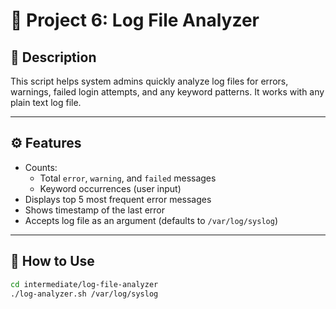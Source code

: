 # 🧩 Project 6: Log File Analyzer

## 📌 Description

This script helps system admins quickly analyze log files for errors, warnings, failed login attempts, and any keyword patterns. It works with any plain text log file.

---

## ⚙️ Features

- Counts:
  - Total `error`, `warning`, and `failed` messages
  - Keyword occurrences (user input)
- Displays top 5 most frequent error messages
- Shows timestamp of the last error
- Accepts log file as an argument (defaults to `/var/log/syslog`)

---

## 🚀 How to Use

```bash
cd intermediate/log-file-analyzer
./log-analyzer.sh /var/log/syslog

